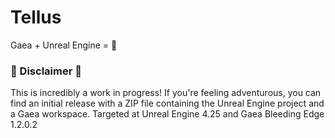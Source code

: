 # Tellus
Gaea + Unreal Engine = :green_heart:

### :construction: Disclaimer :construction:
This is incredibly a work in progress! If you're feeling adventurous, you can find an initial release with a ZIP file containing the Unreal Engine project and a Gaea workspace. Targeted at Unreal Engine 4.25 and Gaea Bleeding Edge 1.2.0.2
